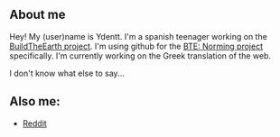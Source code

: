 ## About me

Hey! My (user)name is Ydentt. I'm a spanish teenager working on the [BuildTheEarth project](https://buildtheearth.net/). I'm using github for the [BTE: Norming project](https://pxnt.github.io/BTEN/) specifically. I'm currently working on the Greek translation of the web.

I don't know what else to say...

## Also me:
- [Reddit](https://www.reddit.com/user/ydentt)
